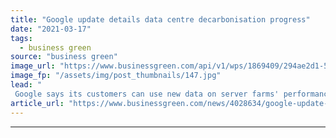 ```yaml
---
title: "Google update details data centre decarbonisation progress"
date: "2021-03-17"
tags: 
  - business green
source: "business green"
image_url: "https://www.businessgreen.com/api/v1/wps/1869409/294ae2d1-5837-4e18-a5be-7449feb64a8c/4/data-centre-graphic-185x114.jpg"
image_fp: "/assets/img/post_thumbnails/147.jpg"
lead: "
 Google says its customers can use new data on server farms' performance to inform decisions on where to base their Google Cloud operations ..."
article_url: "https://www.businessgreen.com/news/4028634/google-update-details-centre-decarbonisation-progress"
---
```


---
